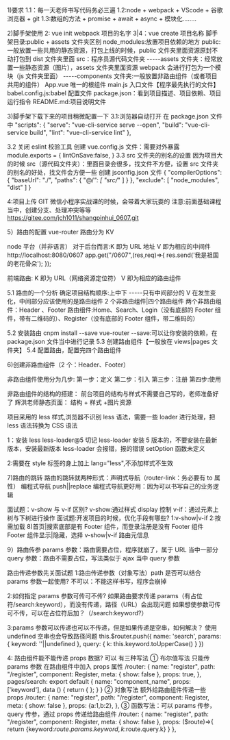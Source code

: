 1)要求
1.1：每一天老师书写代码务必三遍
1.2:node + webpack + VScode + 谷歌浏览器 + git
1.3:数组的方法 + promise + await + async + 模块化........

2)脚手架使用
2: vue init webpack 项目的名字
3|4：vue create 项目名称
脚手架目录:public + assets 文件夹区别
node_modules:放置项目依赖的地方
public:一般放置一些共用的静态资源，打包上线的时候，public 文件夹里面资源原封不动打包到 dist 文件夹里面
src：程序员源代码文件夹
-----assets 文件夹：经常放置一些静态资源（图片），assets 文件夹里面资源 webpack 会进行打包为一个模块（js 文件夹里面）
-----components 文件夹:一般放置非路由组件（或者项目共用的组件）
App.vue 唯一的根组件
main.js 入口文件【程序最先执行的文件】
babel.config.js:babel 配置文件
package.json：看到项目描述、项目依赖、项目运行指令
README.md:项目说明文件

3)脚手架下载下来的项目稍微配置一下
3.1:浏览器自动打开
在 package.json 文件中
"scripts": {
"serve": "vue-cli-service serve --open",
"build": "vue-cli-service build",
"lint": "vue-cli-service lint"
},

3.2 关闭 eslint 校验工具
创建 vue.config.js 文件：需要对外暴露
module.exports = {
lintOnSave:false,
}
3.3 src 文件夹的别名的设置
因为项目大的时候 src（源代码文件夹）：里面目录会很多，找文件不方便，设置 src 文件夹的别名的好处，找文件会方便一些
创建 jsconfig.json 文件
{
"compilerOptions": {
"baseUrl": "./",
"paths": {
"@/_": [
"src/_"
]
}
},
"exclude": [
"node_modules",
"dist"
]
}

4:项目上传 GIT
微信小程序实战课的时候，会带着大家玩耍的
注意:前面基础课程当中，创建分支、处理冲突等等
https://gitee.com/jch1011/shangpinhui_0607.git

5）路由的配置
vue-router
路由分为 KV

node 平台（并非语言）
对于后台而言:K 即为 URL 地址 V 即为相应的中间件
http://localhost:8080/0607
app.get("/0607",(res,req)=>{
res.send('我是祖国的老花骨朵');
});

前端路由:
K 即为 URL（网络资源定位符）
V 即为相应的路由组件

5.1 路由的一个分析
确定项目结构顺序:上中下 -----只有中间部分的 V 在发生变化，中间部分应该使用的是路由组件
2 个非路由组件|四个路由组件
两个非路由组件：Header 、Footer
路由组件:Home、Search、Login（没有底部的 Footer 组件，带有二维码的）、Register（没有底部的 Footer 组件，带二维码的）

5.2 安装路由
cnpm install --save vue-router
--save:可以让你安装的依赖，在 package.json 文件当中进行记录
5.3 创建路由组件【一般放在 views|pages 文件夹】
5.4 配置路由，配置完四个路由组件

6)创建非路由组件（2 个：Header、Footer）

非路由组件使用分为几步:
第一步：定义
第二步：引入
第三步：注册
第四步:使用

非路由组件的结构的搭建：
前台项目的结构与样式不需要自己写的，老师准备好了
辉洪老师静态页面：
结构 + 样式 +图片资源

项目采用的 less 样式,浏览器不识别 less 语法，需要一些 loader 进行处理，把 less 语法转换为 CSS 语法

1：安装 less less-loader@5
切记 less-loader 安装 5 版本的，不要安装在最新版本，安装最新版本 less-loader 会报错，报的错误 setOption 函数未定义

2:需要在 style 标签的身上加上 lang="less",不添加样式不生效

7)路由的跳转
路由的跳转就两种形式：声明式导航（router-link：务必要有 to 属性）
编程式导航 push||replace
编程式导航更好用：因为可以书写自己的业务逻辑

面试题：v-show 与 v-if 区别?
v-show:通过样式 display 控制
v-if：通过元素上树与下树进行操作
面试题:开发项目的时候，优化手段有哪些?
1:v-show|v-if
2:按需加载 8)首页|搜索底部是有 Footer 组件，而登录注册是没有 Footer 组件
Footer 组件显示|隐藏，选择 v-show|v-if
路由元信息

9）路由传参
params 参数：路由需要占位，程序就崩了，属于 URL 当中一部分
query 参数：路由不需要占位，写法类似于 ajax 当中 query 参数

路由传递参数先关面试题
1:路由传递参数（对象写法）path 是否可以结合 params 参数一起使用?
不可以：不能这样书写，程序会崩掉

2:如何指定 params 参数可传可不传?
如果路由要求传递 params（有占位符/search:keyword），而没有传递，路径（URL）会出现问题
如果想使参数可传可不传，可以在占位符后加？（/search:keyword?）

3:params 参数可以传递也可以不传递，但是如果传递是空串，如何解决？
使用 undefined 空串也会导致路径问题
this.$router.push({ name: 'search', params: { keyword: ''||undefined }, query: { k: this.keyword.toUpperCase() } })

4: 路由组件能不能传递 props 数据?
可以 有三种写法
① 布尔值写法 只能传 params 参数 在路由组件中加入 props 属性
/router:
{
name: "register",
path: "/register",
component: Register,
meta: { show: false },
props: true,
},
pages/search:
export default {
name: "component_name",
props: ['keyword'],
data () {
return {
};
}
}
② 对象写法 额外给路由组件传递一些 props
/router:
{
name: "register",
path: "/register",
component: Register,
meta: { show: false },
props: {a:1,b:2},
},
③ 函数写法：可以 params 传参，query 传参，通过 props 传递给路由组件
/router:
{
name: "register",
path: "/register",
component: Register,
meta: { show: false },
props: ($route)=>{
    return {keyword:$route.params.keyword, k:$route.query.k}
}
},
